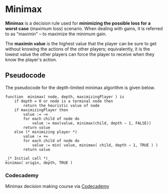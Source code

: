 # Minimax

**Minimax**  is a decision rule used for **minimizing the possible loss for a worst case** (maximum loss) scenario. When dealing with gains, it is referred to as "maximin" – to maximize the minimum gain.

The **maximin value** is the highest value that the player can be sure to get without knowing the actions of the other players; equivalently, it is the lowest value the other players can force the player to receive when they know the player's action.

## Pseudocode
The pseudocode for the depth-limited minimax algorithm is given below.

```
function  minimax( node, depth, maximizingPlayer ) is
    if depth = 0 or node is a terminal node then
        return the heuristic value of node
    if maximizingPlayer then
        value := −∞
        for each child of node do
            value := max(value, minimax(child, depth − 1, FALSE))
        return value
    else (* minimizing player *)
        value := +∞
        for each child of node do
            value := min( value, minimax( child, depth − 1, TRUE ) )
        return value
```

```
_(* Initial call *)_
minimax( origin, depth, TRUE )
```


### Codecademy
Minimax decision making course via [Codecademy](https://www.codecademy.com/learn/learn-the-basics-of-artificial-intelligence-with-minimax/modules/dspath-minimax)